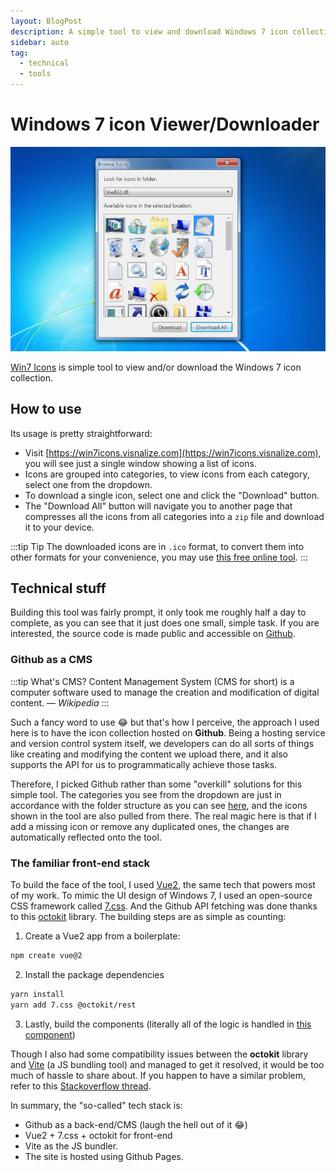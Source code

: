 ```yaml
---
layout: BlogPost
description: A simple tool to view and download Windows 7 icon collection.
sidebar: auto
tag:
  - technical
  - tools
---
```


# Windows 7 icon Viewer/Downloader

<m-blog-meta />

![win7-icons screenshot](/assets/covers/win7-icons-viewer-downloader.jpg)

[Win7 Icons](https://win7icons.visnalize.com/) is simple tool to view and/or download the Windows 7 icon collection.

## How to use

Its usage is pretty straightforward:

* Visit [https://win7icons.visnalize.com](https://win7icons.visnalize.com), you will see just a single window showing a list of icons.
* Icons are grouped into categories, to view icons from each category, select one from the dropdown.
* To download a single icon, select one and click the "Download" button.
* The "Download All" button will navigate you to another page that compresses all the icons from all categories into a `zip` file and download it to your device.

:::tip Tip
The downloaded icons are in `.ico` format, to convert them into other formats for your convenience, you may use [this free online tool](https://www.aconvert.com/image/).
:::

## Technical stuff

Building this tool was fairly prompt, it only took me roughly half a day to complete, as you can see that it just does one small, simple task. If you are interested, the source code is made public and accessible on [Github](https://github.com/Visnalize/win7-icons).

### Github as a CMS

:::tip What's CMS?
Content Management System (CMS for short) is a computer software used to manage the creation and modification of digital content.
— _Wikipedia_
:::

Such a fancy word to use 😂 but that's how I perceive, the approach I used here is to have the icon collection hosted on __Github__. Being a hosting service and version control system itself, we developers can do all sorts of things like creating and modifying the content we upload there, and it also supports the API for us to programmatically achieve those tasks.

Therefore, I picked Github rather than some "overkill" solutions for this simple tool. The categories you see from the dropdown are just in accordance with the folder structure as you can see [here](https://github.com/Visnalize/resources/tree/main/icons/win7), and the icons shown in the tool are also pulled from there. The real magic here is that if I add a missing icon or remove any duplicated ones, the changes are automatically reflected onto the tool.

### The familiar front-end stack

To build the face of the tool, I used [Vue2](https://v2.vuejs.org), the same tech that powers most of my work. To mimic the UI design of Windows 7, I used an open-source CSS framework called [7.css](https://khang-nd.github.io/7.css). And the Github API fetching was done thanks to this [octokit](https://github.com/octokit/rest.js/) library. The building steps are as simple as counting:

1. Create a Vue2 app from a boilerplate:

```sh
npm create vue@2
```

2. Install the package dependencies

```sh
yarn install
yarn add 7.css @octokit/rest
```

3. Lastly, build the components (literally all of the logic is handled in [this component](https://github.com/Visnalize/win7-icons/blob/main/src/components/IconBrowser.vue))

Though I also had some compatibility issues between the __octokit__ library and [Vite](https://vitejs.dev) (a JS bundling tool) and managed to get it resolved, it would be too much of hassle to share about. If you happen to have a similar problem, refer to this [Stackoverflow thread](https://stackoverflow.com/a/73095593/3916702).

In summary, the "so-called" tech stack is:

* Github as a back-end/CMS (laugh the hell out of it 😂)
* Vue2 + 7.css + octokit for front-end
* Vite as the JS bundler.
* The site is hosted using Github Pages.

<m-blog-tag-list :tags="$page.frontmatter.tag" showIcon />
